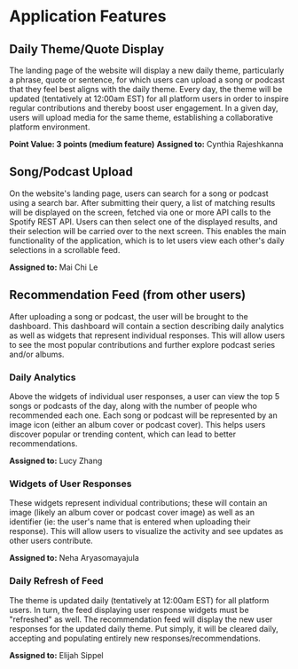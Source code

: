 # Application Features

## Daily Theme/Quote Display
The landing page of the website will display a new daily theme, particularly a phrase, quote or sentence, for which users can upload a song or podcast that they feel best aligns with the daily theme. Every day, the theme will be updated (tentatively at 12:00am EST) for all platform users in order to inspire regular contributions and thereby boost user engagement. In a given day, users will upload media for the same theme, establishing a collaborative platform environment.

**Point Value: 3 points (medium feature)**
**Assigned to:** Cynthia Rajeshkanna

## Song/Podcast Upload
On the website's landing page, users can search for a song or podcast using a search bar. After submitting their query, a list of matching results will be displayed on the screen, fetched via one or more API calls to the Spotify REST API. Users can then select one of the displayed results, and their selection will be carried over to the next screen. This enables the main functionality of the application, which is to let users view each other's daily selections in a scrollable feed.

**Assigned to:** Mai Chi Le

## Recommendation Feed (from other users)
After uploading a song or podcast, the user will be brought to the dashboard. This dashboard will contain a section describing daily analytics as well as widgets that represent individual responses. This will allow users to see the most popular contributions and further explore podcast series and/or albums. 

### Daily Analytics
Above the widgets of individual user responses, a user can view the top 5 songs or podcasts of the day, along with the number of people who recommended each one. Each song or podcast will be represented by an image icon (either an album cover or podcast cover). This helps users discover popular or trending content, which can lead to better recommendations. 

**Assigned to:** Lucy Zhang

### Widgets of User Responses
These widgets represent individual contributions; these will contain an image (likely an album cover or podcast cover image) as well as an identifier (ie: the user's name that is entered when uploading their response). This will allow users to visualize the activity and see updates as other users contribute.

**Assigned to:** Neha Aryasomayajula

### Daily Refresh of Feed
The theme is updated daily (tentatively at 12:00am EST) for all platform users. In turn, the feed displaying user response widgets must be "refreshed" as well. The recommendation feed will display the new user responses for the updated daily theme. Put simply, it will be cleared daily, accepting and populating entirely new responses/recommendations.

**Assigned to:** Elijah Sippel
